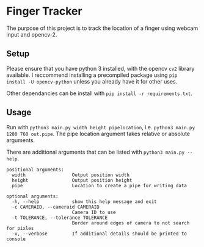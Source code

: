 # Finger Tracker

The purpose of this project is to track the location of a finger using webcam input and opencv-2.


## Setup

Please ensure that you have python 3 installed, with the opencv `cv2` library available. I reccommend installing a precompiled package using `pip install -U opencv-python` unless you already have it for other uses.

Other dependancies can be install with `pip install -r requirements.txt`.

## Usage

Run with `python3 main.py width height pipelocation`, i.e. `python3 main.py 1280 760 out.pipe`. The pipe location argument takes relative or absolute arguments.

There are additional arguments that can be listed with `python3 main.py --help`.

```
positional arguments:
  width                 Output position width
  height                Output position height
  pipe                  Location to create a pipe for writing data

optional arguments:
  -h, --help            show this help message and exit
  -c CAMERAID, --cameraid CAMERAID
                        Camera ID to use
  -t TOLERANCE, --tolerance TOLERANCE
                        Border around edges of camera to not search for pixles
  -v, --verbose         If additional details should be printed to console
```
